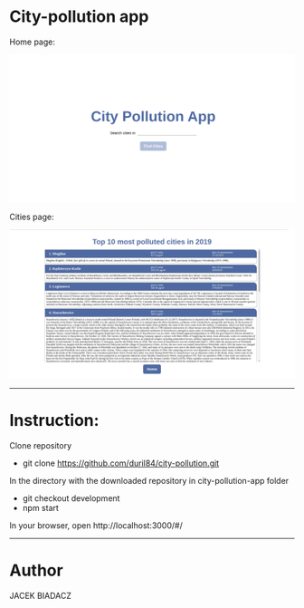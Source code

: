 # City-pollution app

Home page:

![alt text](https://github.com/duril84/city-pollution/blob/development/city-pollution-app/app_screen1.png)

Cities page:

![alt text](https://github.com/duril84/city-pollution/blob/development/city-pollution-app/app_screen2.png)

--------------------------------

# Instruction:
Clone repository
- git clone https://github.com/duril84/city-pollution.git

In the directory with the downloaded repository in city-pollution-app folder
- git checkout development
- npm start

 
In your browser, open http://localhost:3000/#/

--------------------------------
# Author
JACEK BIADACZ
